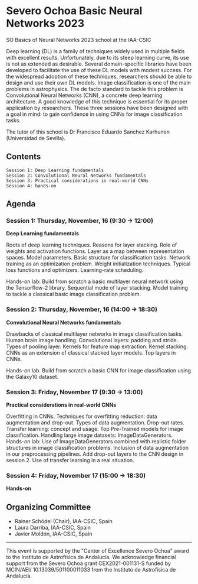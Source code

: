 # Severo Ochoa Basic Neural Networks 2023

SO Basics of Neural Networks 2023 school at the IAA-CSIC

Deep learning (DL) is a family of techniques widely used in multiple fields with excellent results. Unfortunately, due to its steep learning curve, its use is not as extended as desirable. Several domain-specific libraries have been developed to facilitate the use of these DL models with modest success. For the widespread adoption of these techniques, researchers should be able to design and use their own DL models. Image classification is one of the main problems in astrophysics. The de facto standard to tackle this problem is Convolutional Neural Networks (CNN), a concrete deep learning architecture. A good knowledge of this technique is essential for its proper application by researchers. These three sessions have been designed with a goal in mind: to gain confidence in using CNNs for image classification tasks.

The tutor of this school is Dr Francisco Eduardo Sanchez Karhunen (Universidad de Sevilla).

## Contents

    Session 1: Deep Learning fundamentals
    Session 2: Convolutional Neural Networks fundamentals
    Session 3: Practical considerations in real-world CNNs
    Session 4: hands-on

## Agenda

### Session 1: Thursday, November, 16 (9:30 → 12:00)
**Deep Learning fundamentals**

Roots of deep learning techniques. Reasons for layer stacking. Role of weights and activation functions. Layer as a map between representation spaces. Model parameters. Basic structure for classification tasks. Network training as an optimization problem. Weight initialization techniques. Typical loss functions and optimizers. Learning-rate scheduling.

Hands-on lab: Build from scratch a basic multilayer neural network using the Tensorflow-2 library. Sequential mode of layer stacking. Model training to tackle a classical basic image classification problem.

### Session 2: Thursday, November, 16 (14:00 → 18:30)
**Convolutional Neural Networks fundamentals**

Drawbacks of classical multilayer networks in image classification tasks. Human brain image handling. Convolutional layers: padding and stride. Types of pooling layer. Kernels for feature map extraction. Kernel stacking. CNNs as an extension of classical stacked layer models. Top layers in CNNs.

Hands-on lab. Build from scratch a basic CNN for image classification using the Galaxy10 dataset.

### Session 3: Friday, November 17 (9:30 → 13:00)
**Practical considerations in real-world CNNs**

Overfitting in CNNs. Techniques for overfitting reduction: data augmentation and drop-out. Types of data augmentation. Drop-out rates. Transfer learning: concept and usage. Top Pre-Trained models for image classification. Handling large image datasets: ImageDataGenerators.
Hands-on lab: Use of ImageDataGenerators combined with realistic folder structures in image classification problems. Inclusion of data augmentation in our preprocessing pipelines. Add drop-out layers to the CNN design in session 2. Use of transfer learning in a real situation.

### Session 4: Friday, November 17 (15:00 → 18:30)
**Hands-on**


## Organizing Committee 

- Rainer Schödel (Chair), IAA-CSIC, Spain 
- Laura Darriba, IAA-CSIC, Spain  
- Javier Moldón, IAA-CSIC, Spain 


--- 
This event is supported by the "Center of Excellence Severo Ochoa" award to the Instituto de Astrofísica de Andalucía. We acknowledge financial support from the Severo Ochoa grant CEX2021-001131-S funded by MCIN/AEI/ 10.13039/501100011033 from the Instituto de Astrofísica de Andalucía.

